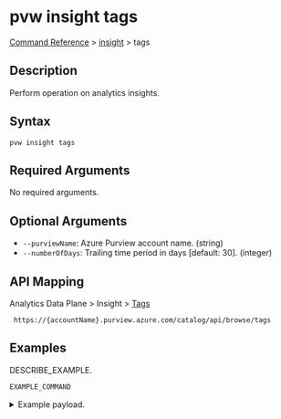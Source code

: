 # pvw insight tags
[Command Reference](../../../README.md#command-reference) > [insight](./main.md) > tags

## Description
Perform operation on analytics insights.

## Syntax
```
pvw insight tags
```

## Required Arguments
No required arguments.

## Optional Arguments
- `--purviewName`: Azure Purview account name. (string)
- `--numberOfDays`: Trailing time period in days [default: 30]. (integer)

## API Mapping
Analytics Data Plane > Insight > [Tags]()
```
 https://{accountName}.purview.azure.com/catalog/api/browse/tags
```

## Examples
DESCRIBE_EXAMPLE.
```powershell
EXAMPLE_COMMAND
```
<details><summary>Example payload.</summary>
<p>

```json
PASTE_JSON_HERE
```
</p>
</details>